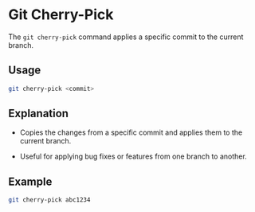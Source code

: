 # Git Cherry-Pick

The `git cherry-pick` command applies a specific commit to the current branch.

## Usage
```bash
git cherry-pick <commit>
```

## Explanation
- Copies the changes from a specific commit and applies them to the current branch.

- Useful for applying bug fixes or features from one branch to another.

## Example
```bash
git cherry-pick abc1234
```